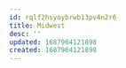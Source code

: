 ```yaml
---
id: rqlf2hsyoybrwb13pv4n2r6
title: Midwest
desc: ''
updated: 1687964121898
created: 1687964121898
---
```

